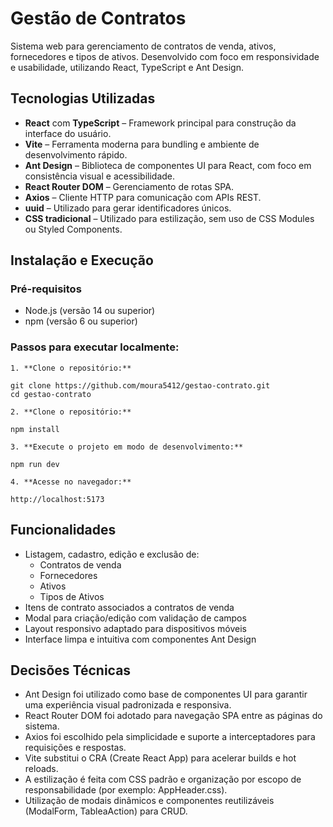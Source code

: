# Gestão de Contratos

Sistema web para gerenciamento de contratos de venda, ativos, fornecedores e tipos de ativos. Desenvolvido com foco em responsividade e usabilidade, utilizando React, TypeScript e Ant Design.

## Tecnologias Utilizadas

- **React** com **TypeScript** – Framework principal para construção da interface do usuário.
- **Vite** – Ferramenta moderna para bundling e ambiente de desenvolvimento rápido.
- **Ant Design** – Biblioteca de componentes UI para React, com foco em consistência visual e acessibilidade.
- **React Router DOM** – Gerenciamento de rotas SPA.
- **Axios** – Cliente HTTP para comunicação com APIs REST.
- **uuid** – Utilizado para gerar identificadores únicos.
- **CSS tradicional** – Utilizado para estilização, sem uso de CSS Modules ou Styled Components.

## Instalação e Execução

### Pré-requisitos

- Node.js (versão 14 ou superior)
- npm (versão 6 ou superior)

### Passos para executar localmente:

    1. **Clone o repositório:**

    git clone https://github.com/moura5412/gestao-contrato.git
    cd gestao-contrato

    2. **Clone o repositório:**

    npm install

    3. **Execute o projeto em modo de desenvolvimento:**

    npm run dev

    4. **Acesse no navegador:**

    http://localhost:5173

## Funcionalidades

- Listagem, cadastro, edição e exclusão de:
  - Contratos de venda
  - Fornecedores
  - Ativos
  - Tipos de Ativos
- Itens de contrato associados a contratos de venda
- Modal para criação/edição com validação de campos
- Layout responsivo adaptado para dispositivos móveis
- Interface limpa e intuitiva com componentes Ant Design

## Decisões Técnicas

- Ant Design foi utilizado como base de componentes UI para garantir uma experiência visual padronizada e responsiva.
- React Router DOM foi adotado para navegação SPA entre as páginas do sistema.
- Axios foi escolhido pela simplicidade e suporte a interceptadores para requisições e respostas.
- Vite substitui o CRA (Create React App) para acelerar builds e hot reloads.
- A estilização é feita com CSS padrão e organização por escopo de responsabilidade (por exemplo: AppHeader.css).
- Utilização de modais dinâmicos e componentes reutilizáveis (ModalForm, TableaAction) para CRUD.
